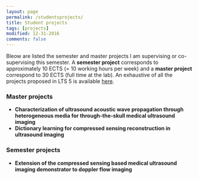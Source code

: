 ```yaml
---
layout: page
permalink: /studentsprojects/
title: Student projects
tags: [projects]
modified: 12-31-2016
comments: false
---
```



Bleow are listed the semester and master projects I am supervising or co-supervising this semester. A <strong>semester project</strong> corresponds to approximately 10 ECTS (= 10 working hours per week) and a <strong>master project</strong> correspond to 30 ECTS (full time at the lab). An exhaustive of all the projects proposed in LTS 5 is available [here](http://lts5www.epfl.ch/student_projects.html).

### Master projects

* **Characterization of ultrasound acoustic wave propagation through heterogeneous media for through-the-skull medical ultrasound imaging**<br>
* **Dictionary learning for compressed sensing reconstruction in ultrasound imaging**<br>


### Semester projects

* **Extension of the compressed sensing based medical ultrasound imaging demonstrator to doppler flow imaging**<br>
